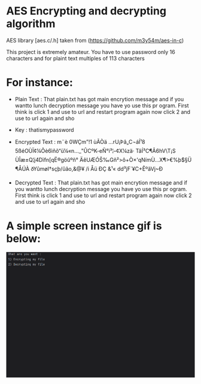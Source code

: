 # AES Encrypting and decrypting algorithm
AES library [aes.c/.h] taken from (https://github.com/m3y54m/aes-in-c)

This project is extremely amateur.
You have to use password only 16 characters and for plaint text multiples of 113 characters

# For instance:

- Plain Text : 
That plain.txt has got main encrytion message and if you wantto lunch decryption message you have yo use this pr
ogram. First think is click 1 and use to url and restart program again now click 2 and use to url again and sho

- Key : 
thatismypassword

- Encrypted Text : 
m¨è
0WÇm”!1
ùÃÒä	…rU¡Þâ„C¬áÍ¹8 5ßéOÙÏ¢¼Õè6ìñõ“ü¼«n…_"ÛCºK-eÑ°ì³¦–¢X¼zä·
TâÍ³C¶Â6hV\T¡S
ÙÎæ±Q¦j4Dïfn[qË®göûº­ñ° ÄêUÆÓŠ‰Gñ²>ô+Ò×'qNímÙ…X¶>€%þ$§Ü	¶ÅÚÀ
ðYûmøI†sçþ/ûão,&@¥	/i Åü ÐÇ &¹« dd³jF`¥C+ÊºãVj~Ð

- Decrypted Text : 
That plain.txt has got main encrytion message and if you wantto lunch decryption message you have yo use this pr
ogram. First think is click 1 and use to url and restart program again now click 2 and use to url again and sho


# A simple screen instance gif is below:
![ Alt text](screen.gif)  [](screen.gif)
<br />
</a>
